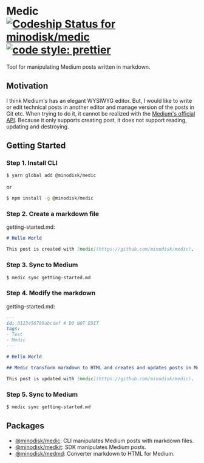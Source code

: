 # Medic [ ![Codeship Status for minodisk/medic](https://img.shields.io/codeship/4f57d400-c917-0135-1586-5e72f9d08083/master.svg?style=flat-square)](https://app.codeship.com/projects/261653) [![code style: prettier](https://img.shields.io/badge/code_style-prettier-ff69b4.svg?style=flat-square)](https://github.com/prettier/prettier)

Tool for manipulating Medium posts written in markdown.

## Motivation

I think Medium's has an elegant WYSIWYG editor. But, I would like to write or edit technical posts in another editor and manage version of the posts in Git etc. When trying to do it, it cannot be realized with the [Medium's official API](https://github.com/Medium/medium-api-docs). Because it only supports creating post, it does not support reading, updating and destroying.

## Getting Started

### Step 1. Install CLI

```sh
$ yarn global add @minodisk/medic
```

or

```sh
$ npm install -g @minodisk/medic
```

### Step 2. Create a markdown file

getting-started.md:

```markdown
# Hello World

This post is created with [medic](https://github.com/minodisk/medic).
```

### Step 3. Sync to Medium

```sh
$ medic sync getting-started.md
```

### Step 4. Modify the markdown

getting-started.md:

```markdown
---
id: 0123456789abcdef # DO NOT EDIT
tags:
- Test
- Medic
---

# Hello World

## Medic transform markdown to HTML and creates and updates posts in Medium.

This post is updated with [medic](https://github.com/minodisk/medic).
```

### Step 5. Sync to Medium

```sh
$ medic sync getting-started.md
```

## Packages

* [@minodisk/medic](packages/medic): CLI manipulates Medium posts with markdown files.
* [@minodisk/medkit](packages/medkit): SDK manipulates Medium posts.
* [@minodisk/medmd](packages/medmd): Converter markdown to HTML for Medium.
